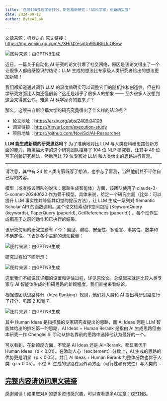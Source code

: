 ```yaml
---
title: '召唤100多位学者打分，斯坦福新研究：「AI科学家」创新确实强'
date: 2024-09-12
author: ByteAILab

---
```


文章来源：机器之心
原文链接：https://mp.weixin.qq.com/s/XHrQ2espDn9SdB9LlcOBvw

![图片来源：由GPTNB生成](http://www.jesonc.com/upload/8FD7B96F5E34993C64020C0DB54F4C00/1726034087362/FhdIrQolp2Z5vsLUzhC5XfWhZfjK.png)

近日，一篇关于自动化 AI 研究的论文引爆了社交网络，原因是该论文得出了一个让很多人都倍感惊讶的结论：LLM 生成的想法比专家级人类研究者给出的想法更加新颖！

我们都知道通过调节 LLM 的温度值确实可以调整它们的随机性和创造性，但在科学研究方面比人类还懂创新？这还是超乎了很多人的想象 —— 至少很多人没想到这会来得这么快。难道 AI 科学家真的要来了？

那么，这项来自斯坦福大学的研究究竟得出了什么样的结论呢？

- 论文地址：https://arxiv.org/abs/2409.04109
- 调查链接：https://tinyurl.com/execution-study
- 项目地址：https://github.com/NoviScl/AI-Researcher

**LLM 能生成新颖的研究思路吗？**
为了准确地对比 LLM 与人类在科研思路创新方面的能力，斯坦福大学的这个研究团队招募了 104 位 NLP 研究者，让其中 49 位写下创新研究想法，然后再让 79 位专家对 LLM 和人类给出的思路进行盲测。

---
请注意，其中有 24 位人类专家既写了想法，也参与了盲测，当然他们并不评估自己写的内容。

模型（或者按该团队的说法：思路生成智能体）方面，该团队使用了 claude-3-5-sonnet-20240620 作为骨干模型。具体来说，给定一个研究主题（比如：可以提升 LLM 事实性并降低其幻觉的提示方法），让 LLM 生成一系列对 Semantic Scholar API 的函数调用。这个论文检索动作空间包括 {KeywordQuery (keywords), PaperQuery (paperId), GetReferences (paperId)} 。每个动作生成都基于之前的动作和已执行的结果。

该研究使用的研究主题有 7 个：偏见、编程、安全性、多语言、事实性、数学和不确定性。下表是各个主题的想法数量：

![图片来源：由GPTNB生成](http://www.jesonc.com/Fnns4uxl6CddQ5nGFH7KTSgvtn7N)

研究过程如下图所示：

![图片来源：由GPTNB生成](http://www.jesonc.com/Fn3WFiLmqIhTrHy8Yv_jJ24VeXs-)

这里我们不细说其详细的设置和评估过程，详见原论文。总结起来就是比较人类专家与 AI 智能体生成的科研思路的新颖程度。我们直接来看结论。

根据该团队思路评分（Idea Ranking）规则，他们对人类和 AI 提出科研思路进行了打分，见图 2 和表 7：

![图片来源：由GPTNB生成](http://www.jesonc.com/FmgnlIRaBgI04VJc7qy_ElFJbhnp)

其中 Human Ideas 是指招募的专家研究者提出的思路，而 AI Ideas 则是 LLM 智能体给出的排名第一的思路。AI Ideas + Human Rerank 是指由 AI 生成思路但由本研究一作 Chenglei Si 手动从排名靠前的思路中选择他认为最好的一个。

可以看到，在新颖度方面，不管是 AI Ideas 还是 AI+Rerank，都显著优于 Human Ideas（p < 0.01）。在激动人心（excitement）分数上，AI 生成的思路的优势更是明显（p < 0.05）。并且 AI Ideas + Human Rerank 的整体分数也优于人类（p < 0.05）。不过 AI 生成的思路在另外两方面（可行性和有效性）与人类的...

[完整内容请访问原文链接](https://www.aixinzhijie.com/article/6846658)
---
感谢阅读！如果您对AI的更多资讯感兴趣，可以查看更多AI文章：[GPTNB](https://gptnb.com)。
